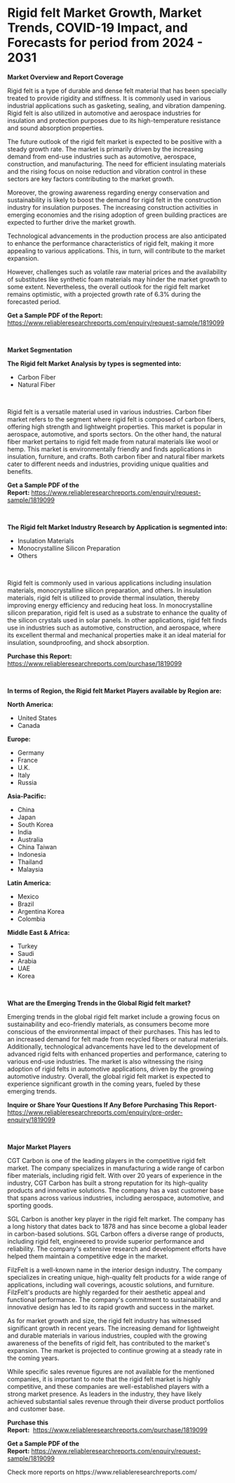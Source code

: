 <p><h1>Rigid felt Market Growth, Market Trends, COVID-19 Impact, and Forecasts for period from 2024 - 2031</h1></p><p><strong>Market Overview and Report Coverage</strong></p>
<p><p>Rigid felt is a type of durable and dense felt material that has been specially treated to provide rigidity and stiffness. It is commonly used in various industrial applications such as gasketing, sealing, and vibration dampening. Rigid felt is also utilized in automotive and aerospace industries for insulation and protection purposes due to its high-temperature resistance and sound absorption properties.</p><p>The future outlook of the rigid felt market is expected to be positive with a steady growth rate. The market is primarily driven by the increasing demand from end-use industries such as automotive, aerospace, construction, and manufacturing. The need for efficient insulating materials and the rising focus on noise reduction and vibration control in these sectors are key factors contributing to the market growth.</p><p>Moreover, the growing awareness regarding energy conservation and sustainability is likely to boost the demand for rigid felt in the construction industry for insulation purposes. The increasing construction activities in emerging economies and the rising adoption of green building practices are expected to further drive the market growth.</p><p>Technological advancements in the production process are also anticipated to enhance the performance characteristics of rigid felt, making it more appealing to various applications. This, in turn, will contribute to the market expansion.</p><p>However, challenges such as volatile raw material prices and the availability of substitutes like synthetic foam materials may hinder the market growth to some extent. Nevertheless, the overall outlook for the rigid felt market remains optimistic, with a projected growth rate of 6.3% during the forecasted period.</p></p>
<p><strong>Get a Sample PDF of the Report:</strong> <a href="https://www.reliableresearchreports.com/enquiry/request-sample/1819099">https://www.reliableresearchreports.com/enquiry/request-sample/1819099</a></p>
<p>&nbsp;</p>
<p><strong>Market Segmentation</strong></p>
<p><strong>The Rigid felt Market Analysis by types is segmented into:</strong></p>
<p><ul><li>Carbon Fiber</li><li>Natural Fiber</li></ul></p>
<p>&nbsp;</p>
<p><p>Rigid felt is a versatile material used in various industries. Carbon fiber market refers to the segment where rigid felt is composed of carbon fibers, offering high strength and lightweight properties. This market is popular in aerospace, automotive, and sports sectors. On the other hand, the natural fiber market pertains to rigid felt made from natural materials like wool or hemp. This market is environmentally friendly and finds applications in insulation, furniture, and crafts. Both carbon fiber and natural fiber markets cater to different needs and industries, providing unique qualities and benefits.</p></p>
<p><strong>Get a Sample PDF of the Report:</strong>&nbsp;<a href="https://www.reliableresearchreports.com/enquiry/request-sample/1819099">https://www.reliableresearchreports.com/enquiry/request-sample/1819099</a></p>
<p>&nbsp;</p>
<p><strong>The Rigid felt Market Industry Research by Application is segmented into:</strong></p>
<p><ul><li>Insulation Materials</li><li>Monocrystalline Silicon Preparation</li><li>Others</li></ul></p>
<p>&nbsp;</p>
<p><p>Rigid felt is commonly used in various applications including insulation materials, monocrystalline silicon preparation, and others. In insulation materials, rigid felt is utilized to provide thermal insulation, thereby improving energy efficiency and reducing heat loss. In monocrystalline silicon preparation, rigid felt is used as a substrate to enhance the quality of the silicon crystals used in solar panels. In other applications, rigid felt finds use in industries such as automotive, construction, and aerospace, where its excellent thermal and mechanical properties make it an ideal material for insulation, soundproofing, and shock absorption.</p></p>
<p><strong>Purchase this Report:</strong>&nbsp; <a href="https://www.reliableresearchreports.com/purchase/1819099">https://www.reliableresearchreports.com/purchase/1819099</a></p>
<p>&nbsp;</p>
<p><strong>In terms of Region, the Rigid felt Market Players available by Region are:</strong></p>
<p>
    <p> <strong> North America: </strong>
        <ul>
            <li>United States</li>
            <li>Canada</li>
        </ul>
        </p> 
    <p> <strong> Europe: </strong>
        <ul>
            <li>Germany</li>
            <li>France</li>
            <li>U.K.</li>
            <li>Italy</li>
            <li>Russia</li>
        </ul>
        </p> 
    <p> <strong> Asia-Pacific: </strong>
        <ul>
            <li>China</li>
            <li>Japan</li>
            <li>South Korea</li>
            <li>India</li>
            <li>Australia</li>
            <li>China Taiwan</li>
            <li>Indonesia</li>
            <li>Thailand</li>
            <li>Malaysia</li>
        </ul>
        </p> 
    <p> <strong> Latin America: </strong>
        <ul>
            <li>Mexico</li>
            <li>Brazil</li>
            <li>Argentina Korea</li>
            <li>Colombia</li>
        </ul>
        </p> 
    <p> <strong> Middle East & Africa: </strong>
        <ul>
            <li>Turkey</li>
            <li>Saudi</li>
            <li>Arabia</li>
            <li>UAE</li>
            <li>Korea</li>
        </ul>
    </p>
    </p>
<p>&nbsp;</p>
<p><strong>What are the Emerging Trends in the Global Rigid felt market?</strong></p>
<p><p>Emerging trends in the global rigid felt market include a growing focus on sustainability and eco-friendly materials, as consumers become more conscious of the environmental impact of their purchases. This has led to an increased demand for felt made from recycled fibers or natural materials. Additionally, technological advancements have led to the development of advanced rigid felts with enhanced properties and performance, catering to various end-use industries. The market is also witnessing the rising adoption of rigid felts in automotive applications, driven by the growing automotive industry. Overall, the global rigid felt market is expected to experience significant growth in the coming years, fueled by these emerging trends.</p></p>
<p><strong>Inquire or Share Your Questions If Any Before Purchasing This Report</strong>- <a href="https://www.reliableresearchreports.com/enquiry/pre-order-enquiry/1819099">https://www.reliableresearchreports.com/enquiry/pre-order-enquiry/1819099</a></p>
<p>&nbsp;</p>
<p><strong>Major Market Players</strong></p>
<p><p>CGT Carbon is one of the leading players in the competitive rigid felt market. The company specializes in manufacturing a wide range of carbon fiber materials, including rigid felt. With over 20 years of experience in the industry, CGT Carbon has built a strong reputation for its high-quality products and innovative solutions. The company has a vast customer base that spans across various industries, including aerospace, automotive, and sporting goods.</p><p>SGL Carbon is another key player in the rigid felt market. The company has a long history that dates back to 1878 and has since become a global leader in carbon-based solutions. SGL Carbon offers a diverse range of products, including rigid felt, engineered to provide superior performance and reliability. The company's extensive research and development efforts have helped them maintain a competitive edge in the market.</p><p>FilzFelt is a well-known name in the interior design industry. The company specializes in creating unique, high-quality felt products for a wide range of applications, including wall coverings, acoustic solutions, and furniture. FilzFelt's products are highly regarded for their aesthetic appeal and functional performance. The company's commitment to sustainability and innovative design has led to its rapid growth and success in the market.</p><p>As for market growth and size, the rigid felt industry has witnessed significant growth in recent years. The increasing demand for lightweight and durable materials in various industries, coupled with the growing awareness of the benefits of rigid felt, has contributed to the market's expansion. The market is projected to continue growing at a steady rate in the coming years.</p><p>While specific sales revenue figures are not available for the mentioned companies, it is important to note that the rigid felt market is highly competitive, and these companies are well-established players with a strong market presence. As leaders in the industry, they have likely achieved substantial sales revenue through their diverse product portfolios and customer base.</p></p>
<p><strong>Purchase this Report:</strong>&nbsp;&nbsp;<a href="https://www.reliableresearchreports.com/purchase/1819099">https://www.reliableresearchreports.com/purchase/1819099</a></p>
<p></p>
<p><strong>Get a Sample PDF of the Report:</strong>&nbsp;<a href="https://www.reliableresearchreports.com/enquiry/request-sample/1819099">https://www.reliableresearchreports.com/enquiry/request-sample/1819099</a></p>
<p>Check more reports on https://www.reliableresearchreports.com/</p>